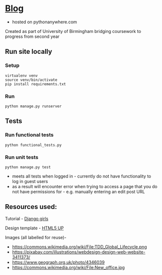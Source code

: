 # [Blog](http://lauraemc.pythonanywhere.com/) 
* hosted on pythonanywhere.com

Created as part of University of Birmingham bridging coursework to progress from second year

## Run site locally
### Setup 
```
virtualenv venv
source venv/bin/activate 
pip install requirements.txt
```
### Run 
```
python manage.py runserver
```

## Tests
### Run functional tests 
`python functional_tests.py`

### Run unit tests
`python manage.py test`

* meets all tests when logged in - currently do not have functionality to log in guest users
* as a result will encounter error when trying to access a page that you do not have permissions for - e.g. manually entering an edit post URL 

## Resources used:
Tutorial - [Django girls](https://tutorial.djangogirls.org/en/)

Design template - [HTML5 UP](https://html5up.net/solid-state)

Images (all labelled for reuse)- 
* https://commons.wikimedia.org/wiki/File:TDD_Global_Lifecycle.png
* https://pixabay.com/illustrations/webdesign-design-web-website-3411373/
* https://www.geograph.org.uk/photo/4346039
* https://commons.wikimedia.org/wiki/File:New_office.jpg
